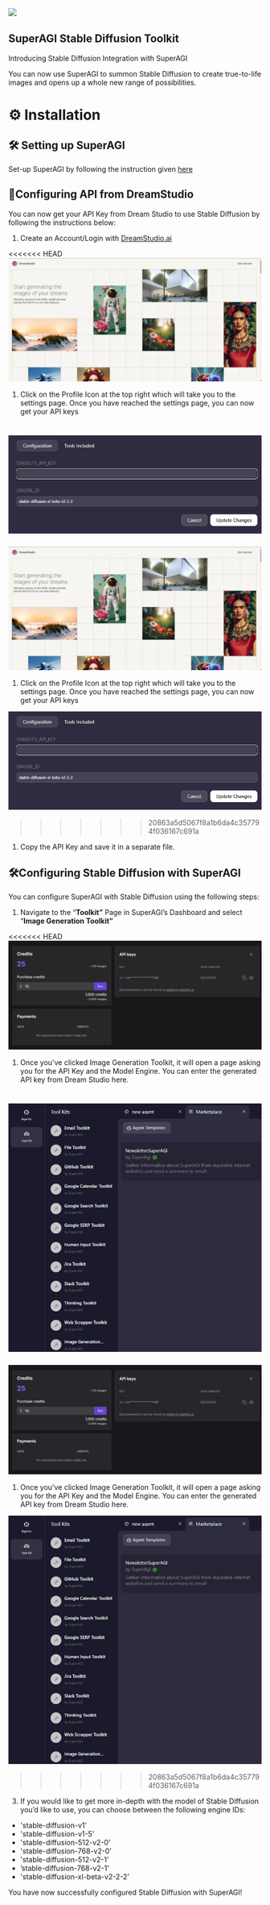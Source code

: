 <p align=center>

<a href=”https://superagi.co”><img src=https://superagi.co/wp-content/uploads/2023/05/SuperAGI_icon.png></a>

</p>

## SuperAGI Stable Diffusion Toolkit

Introducing Stable Diffusion Integration with SuperAGI

You can now use SuperAGI to summon Stable Diffusion to create true-to-life images and opens up a whole new range of possibilities. 

# ⚙️ Installation

## 🛠️ Setting up SuperAGI

Set-up SuperAGI by following the instruction given [here](https://github.com/TransformerOptimus/SuperAGI/blob/main/README.MD)

## 🔧Configuring API from DreamStudio

You can now get your API Key from Dream Studio to use Stable Diffusion by following the instructions below: 

1. Create an Account/Login with [DreamStudio.ai](http://DreamStudio.ai)

<<<<<<< HEAD
![SD_1](README/SD_1.png)

1. Click on the Profile Icon at the top right which will take you to the settings page. Once you have reached the settings page, you can now get your API keys 

![SD_2](README/SD_2.png)
=======
![SD_1](README/SD_1.jpg)

1. Click on the Profile Icon at the top right which will take you to the settings page. Once you have reached the settings page, you can now get your API keys 

![SD_2](README/SD_2.jpg)
>>>>>>> 20863a5d5067f8a1b6da4c357794f036167c691a

1. Copy the API Key and save it in a separate file. 

## 🛠️Configuring Stable Diffusion with SuperAGI

You can configure SuperAGI with Stable Diffusion using the following steps:

1. Navigate to the “****************Toolkit”**************** Page in SuperAGI’s Dashboard and select “****************Image Generation Toolkit”**************** 

<<<<<<< HEAD
![SD_3](README/SD_3.png)

1. Once you’ve clicked Image Generation Toolkit, it will open a page asking you for the API Key and the Model Engine. You can enter the generated API key from Dream Studio here. 

![SD_4](README/SD_4.png)
=======
![SD_3](README/SD_3.jpg)

1. Once you’ve clicked Image Generation Toolkit, it will open a page asking you for the API Key and the Model Engine. You can enter the generated API key from Dream Studio here. 

![SD_4](README/SD_4.jpg)
>>>>>>> 20863a5d5067f8a1b6da4c357794f036167c691a
3. If you would like to get more in-depth with the model of Stable Diffusion you’d like to use, you can choose between the following engine IDs: 

- 'stable-diffusion-v1'
- 'stable-diffusion-v1-5'
- 'stable-diffusion-512-v2-0'
- 'stable-diffusion-768-v2-0'
- 'stable-diffusion-512-v2-1'
- ’stable-diffusion-768-v2-1'
- 'stable-diffusion-xl-beta-v2-2-2’

You have now successfully configured Stable Diffusion with SuperAGI!
